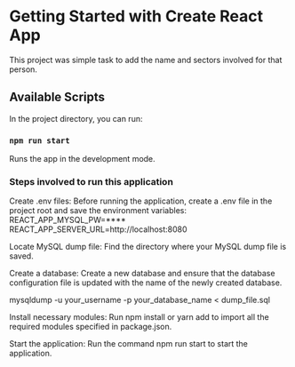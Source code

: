# Getting Started with Create React App

This project was simple task to add the name and sectors involved for that person.

## Available Scripts

In the project directory, you can run:

### `npm run start`

Runs the app in the development mode.

### Steps involved to run this application

Create .env files: Before running the application, create a .env file in the project root and save the environment variables:
REACT_APP_MYSQL_PW=****
REACT_APP_SERVER_URL=http://localhost:8080

Locate MySQL dump file: Find the directory where your MySQL dump file is saved.

Create a database: Create a new database and ensure that the database configuration file is updated with the name of the newly created database.

mysqldump -u your_username -p your_database_name < dump_file.sql

Install necessary modules: Run npm install or yarn add to import all the required modules specified in package.json.

Start the application: Run the command npm run start to start the application.
